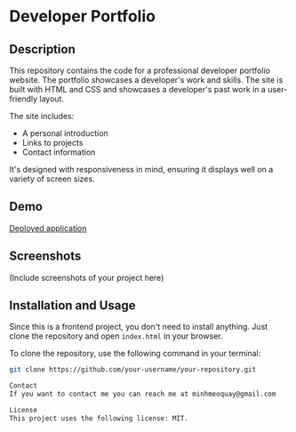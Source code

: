 # Developer Portfolio

## Description

This repository contains the code for a professional developer portfolio website. The portfolio showcases a developer's work and skills. The site is built with HTML and CSS and showcases a developer's past work in a user-friendly layout.

The site includes:
- A personal introduction
- Links to projects
- Contact information

It's designed with responsiveness in mind, ensuring it displays well on a variety of screen sizes.

## Demo

[Deployed application](https://your-live-url.com)

## Screenshots

(Include screenshots of your project here)

## Installation and Usage

Since this is a frontend project, you don't need to install anything. Just clone the repository and open `index.html` in your browser.

To clone the repository, use the following command in your terminal:

```bash
git clone https://github.com/your-username/your-repository.git

Contact
If you want to contact me you can reach me at minhmeoquay@gmail.com

License
This project uses the following license: MIT.
